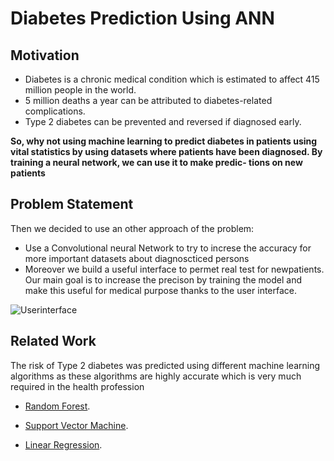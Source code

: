 
# Diabetes Prediction Using ANN 

## Motivation

* Diabetes is a chronic medical condition which is estimated to affect 415
million people in the world.
* 5 million deaths a year can be attributed to diabetes-related complications.
* Type 2 diabetes can be prevented and reversed if diagnosed early.


**So, why not using machine learning to predict  diabetes in patients
using vital statistics by using datasets where patients have been diagnosed. By training a neural network, we can use it to make predic-
tions on new patients**

## Problem Statement
Then we decided to use an other approach of the problem:
* Use a Convolutional neural Network to try to increse the accuracy for more
important datasets about diagnoscticed persons
* Moreover we   build a useful interface to permet real test for newpatients. Our main goal is to increase the precison by training the model and
make this useful for medical purpose thanks to the user interface.


![Userinterface](https://user-images.githubusercontent.com/111455408/212757385-b0f5c3fd-7320-4fd4-87c8-777b0dc660dc.png)


## Related Work

The risk of Type 2 diabetes was predicted using different machine learning algorithms as these algorithms are highly accurate which is very much required in the health profession
* [ Random Forest](https://www.sciencedirect.com/science/article/pii/S1877050920308024).
 
 * [ Support Vector Machine](https://www.alyticsvidhya.com/blog/2022/01/diabetes-prediction-using-machine-learning/).

 * [ Linear Regression](https://github.com/sambit221/diabetes-prediction).


